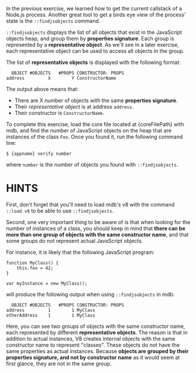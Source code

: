 In the previous exercise, we learned how to get the current callstack of a
Node.js process. Another great tool to get a birds eye view of the process'
state is the `::findjsobjects` command.

`::findjsobjects` displays the list of all objects that exist in the
JavaScript objects heap, and group them by __properties signature__. Each
group is represented by a __representative object__. As we'll see in a later
exercise, each representative object can be used to access all objects in the
group.

The list of __representative objects__ is displayed with the following format:
```
  OBJECT #OBJECTS   #PROPS CONSTRUCTOR: PROPS
address         X        Y ConstructorName
```

The output above means that:
* There are X number of objects with the same __properties signature__.
* Their _representative object_ is at address ``address``.
* Their constructor is ``ConstructorName``.

To complete this exercise, load the core file located at {coreFilePath} with
mdb, and find the number of JavaScript objects on the heap that are instances
of the  class `Foo`. Once you found it, run the following command line:
```
$ {appname} verify number
```
where `number` is the number of objects you found with `::findjsobjects`.

# HINTS

First, don't forget that you'll need to load mdb's v8 with the command `::load
v8` to be able to use `::findjsobjects`.

Second, one very important thing to be aware of is that  when looking for the
number of instances of a class, you should keep in mind that __there can be
more than one group of objects with the same constructor name__, and that some
groups do not represent actual JavaScript objects.

For instance, it is likely that the following JavaScript program:
```
function MyClass() {
    this.foo = 42;
}

var myInstance = new MyClass();
```
will produce the following output when using `::findjsobjects` in mdb:
```
  OBJECT #OBJECTS   #PROPS CONSTRUCTOR: PROPS
address         1        1 MyClass
otherAddress    1        1 MyClass
```

Here, you can see two groups of objects with the same constructor name, each
represented by different __representative objects__. The reason is that in
addition to actual instances, V8 creates internal objects with the same
constructor name to represent "classes". These objects do not have the same
properties as actual instances. Because __objects are grouped by their
properties signature, and not by constructor name__ as it would seem at first
glance, they are not in the same group.
